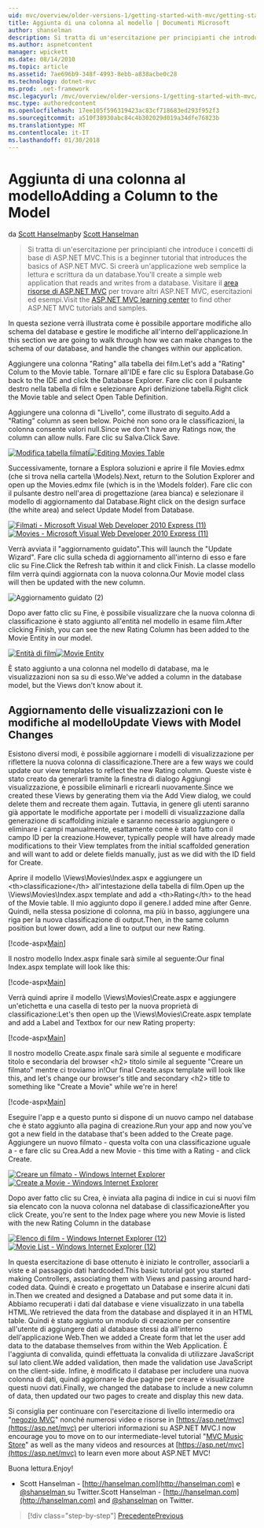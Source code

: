 ```yaml
---
uid: mvc/overview/older-versions-1/getting-started-with-mvc/getting-started-with-mvc-part8
title: Aggiunta di una colonna al modello | Documenti Microsoft
author: shanselman
description: Si tratta di un'esercitazione per principianti che introduce i concetti di base di ASP.NET MVC. Creare un'applicazione web semplice la lettura e scrittura da un database.
ms.author: aspnetcontent
manager: wpickett
ms.date: 08/14/2010
ms.topic: article
ms.assetid: 7ae696b9-348f-4993-8ebb-a838acbe0c28
ms.technology: dotnet-mvc
ms.prod: .net-framework
msc.legacyurl: /mvc/overview/older-versions-1/getting-started-with-mvc/getting-started-with-mvc-part8
msc.type: authoredcontent
ms.openlocfilehash: 17ee105f596319423ac83cf718683ed293f952f3
ms.sourcegitcommit: a510f38930abc84c4b302029d019a34dfe76823b
ms.translationtype: MT
ms.contentlocale: it-IT
ms.lasthandoff: 01/30/2018
---
```

<a name="adding-a-column-to-the-model"></a><span data-ttu-id="e45fb-104">Aggiunta di una colonna al modello</span><span class="sxs-lookup"><span data-stu-id="e45fb-104">Adding a Column to the Model</span></span>
====================
<span data-ttu-id="e45fb-105">da [Scott Hanselman](https://github.com/shanselman)</span><span class="sxs-lookup"><span data-stu-id="e45fb-105">by [Scott Hanselman](https://github.com/shanselman)</span></span>

> <span data-ttu-id="e45fb-106">Si tratta di un'esercitazione per principianti che introduce i concetti di base di ASP.NET MVC.</span><span class="sxs-lookup"><span data-stu-id="e45fb-106">This is a beginner tutorial that introduces the basics of ASP.NET MVC.</span></span> <span data-ttu-id="e45fb-107">Si creerà un'applicazione web semplice la lettura e scrittura da un database.</span><span class="sxs-lookup"><span data-stu-id="e45fb-107">You'll create a simple web application that reads and writes from a database.</span></span> <span data-ttu-id="e45fb-108">Visitare il [area risorse di ASP.NET MVC](../../../index.md) per trovare altri ASP.NET MVC, esercitazioni ed esempi.</span><span class="sxs-lookup"><span data-stu-id="e45fb-108">Visit the [ASP.NET MVC learning center](../../../index.md) to find other ASP.NET MVC tutorials and samples.</span></span>


<span data-ttu-id="e45fb-109">In questa sezione verrà illustrata come è possibile apportare modifiche allo schema del database e gestire le modifiche all'interno dell'applicazione.</span><span class="sxs-lookup"><span data-stu-id="e45fb-109">In this section we are going to walk through how we can make changes to the schema of our database, and handle the changes within our application.</span></span>

<span data-ttu-id="e45fb-110">Aggiungere una colonna "Rating" alla tabella dei film.</span><span class="sxs-lookup"><span data-stu-id="e45fb-110">Let's add a "Rating" Colum to the Movie table.</span></span> <span data-ttu-id="e45fb-111">Tornare all'IDE e fare clic su Esplora Database.</span><span class="sxs-lookup"><span data-stu-id="e45fb-111">Go back to the IDE and click the Database Explorer.</span></span> <span data-ttu-id="e45fb-112">Fare clic con il pulsante destro nella tabella di film e selezionare Apri definizione tabella.</span><span class="sxs-lookup"><span data-stu-id="e45fb-112">Right click the Movie table and select Open Table Definition.</span></span>

<span data-ttu-id="e45fb-113">Aggiungere una colonna di "Livello", come illustrato di seguito.</span><span class="sxs-lookup"><span data-stu-id="e45fb-113">Add a "Rating" column as seen below.</span></span> <span data-ttu-id="e45fb-114">Poiché non sono ora le classificazioni, la colonna consente valori null.</span><span class="sxs-lookup"><span data-stu-id="e45fb-114">Since we don't have any Ratings now, the column can allow nulls.</span></span> <span data-ttu-id="e45fb-115">Fare clic su Salva.</span><span class="sxs-lookup"><span data-stu-id="e45fb-115">Click Save.</span></span>

<span data-ttu-id="e45fb-116">[![Modifica tabella filmati](getting-started-with-mvc-part8/_static/image2.png)](getting-started-with-mvc-part8/_static/image1.png)</span><span class="sxs-lookup"><span data-stu-id="e45fb-116">[![Editing Movies Table](getting-started-with-mvc-part8/_static/image2.png)](getting-started-with-mvc-part8/_static/image1.png)</span></span>

<span data-ttu-id="e45fb-117">Successivamente, tornare a Esplora soluzioni e aprire il file Movies.edmx (che si trova nella cartella \Models).</span><span class="sxs-lookup"><span data-stu-id="e45fb-117">Next, return to the Solution Explorer and open up the Movies.edmx file (which is in the \Models folder).</span></span> <span data-ttu-id="e45fb-118">Fare clic con il pulsante destro nell'area di progettazione (area bianca) e selezionare il modello di aggiornamento dal Database.</span><span class="sxs-lookup"><span data-stu-id="e45fb-118">Right click on the design surface (the white area) and select Update Model from Database.</span></span>

<span data-ttu-id="e45fb-119">[![Filmati - Microsoft Visual Web Developer 2010 Express (11)](getting-started-with-mvc-part8/_static/image4.png)](getting-started-with-mvc-part8/_static/image3.png)</span><span class="sxs-lookup"><span data-stu-id="e45fb-119">[![Movies - Microsoft Visual Web Developer 2010 Express (11)](getting-started-with-mvc-part8/_static/image4.png)](getting-started-with-mvc-part8/_static/image3.png)</span></span>

<span data-ttu-id="e45fb-120">Verrà avviata il "aggiornamento guidato".</span><span class="sxs-lookup"><span data-stu-id="e45fb-120">This will launch the "Update Wizard".</span></span> <span data-ttu-id="e45fb-121">Fare clic sulla scheda di aggiornamento all'interno di esso e fare clic su Fine.</span><span class="sxs-lookup"><span data-stu-id="e45fb-121">Click the Refresh tab within it and click Finish.</span></span> <span data-ttu-id="e45fb-122">La classe modello film verrà quindi aggiornata con la nuova colonna.</span><span class="sxs-lookup"><span data-stu-id="e45fb-122">Our Movie model class will then be updated with the new column.</span></span>

![Aggiornamento guidato (2)](getting-started-with-mvc-part8/_static/image5.png)

<span data-ttu-id="e45fb-124">Dopo aver fatto clic su Fine, è possibile visualizzare che la nuova colonna di classificazione è stato aggiunto all'entità nel modello in esame film.</span><span class="sxs-lookup"><span data-stu-id="e45fb-124">After clicking Finish, you can see the new Rating Column has been added to the Movie Entity in our model.</span></span>

<span data-ttu-id="e45fb-125">[![Entità di film](getting-started-with-mvc-part8/_static/image7.png)](getting-started-with-mvc-part8/_static/image6.png)</span><span class="sxs-lookup"><span data-stu-id="e45fb-125">[![Movie Entity](getting-started-with-mvc-part8/_static/image7.png)](getting-started-with-mvc-part8/_static/image6.png)</span></span>

<span data-ttu-id="e45fb-126">È stato aggiunto a una colonna nel modello di database, ma le visualizzazioni non sa su di esso.</span><span class="sxs-lookup"><span data-stu-id="e45fb-126">We've added a column in the database model, but the Views don't know about it.</span></span>

## <a name="update-views-with-model-changes"></a><span data-ttu-id="e45fb-127">Aggiornamento delle visualizzazioni con le modifiche al modello</span><span class="sxs-lookup"><span data-stu-id="e45fb-127">Update Views with Model Changes</span></span>

<span data-ttu-id="e45fb-128">Esistono diversi modi, è possibile aggiornare i modelli di visualizzazione per riflettere la nuova colonna di classificazione.</span><span class="sxs-lookup"><span data-stu-id="e45fb-128">There are a few ways we could update our view templates to reflect the new Rating column.</span></span> <span data-ttu-id="e45fb-129">Queste viste è stato creato da generarli tramite la finestra di dialogo Aggiungi visualizzazione, è possibile eliminarli e ricrearli nuovamente.</span><span class="sxs-lookup"><span data-stu-id="e45fb-129">Since we created these Views by generating them via the Add View dialog, we could delete them and recreate them again.</span></span> <span data-ttu-id="e45fb-130">Tuttavia, in genere gli utenti saranno già apportate le modifiche apportate per i modelli di visualizzazione dalla generazione di scaffolding iniziale e saranno necessario aggiungere o eliminare i campi manualmente, esattamente come è stato fatto con il campo ID per la creazione.</span><span class="sxs-lookup"><span data-stu-id="e45fb-130">However, typically people will have already made modifications to their View templates from the initial scaffolded generation and will want to add or delete fields manually, just as we did with the ID field for Create.</span></span>

<span data-ttu-id="e45fb-131">Aprire il modello \Views\Movies\Index.aspx e aggiungere un &lt;th&gt;classificazione&lt;/th&gt; all'intestazione della tabella di film.</span><span class="sxs-lookup"><span data-stu-id="e45fb-131">Open up the \Views\Movies\Index.aspx template and add a &lt;th&gt;Rating&lt;/th&gt; to the head of the Movie table.</span></span> <span data-ttu-id="e45fb-132">Il mio aggiunto dopo il genere.</span><span class="sxs-lookup"><span data-stu-id="e45fb-132">I added mine after Genre.</span></span> <span data-ttu-id="e45fb-133">Quindi, nella stessa posizione di colonna, ma più in basso, aggiungere una riga per la nuova classificazione di output.</span><span class="sxs-lookup"><span data-stu-id="e45fb-133">Then, in the same column position but lower down, add a line to output our new Rating.</span></span>

[!code-aspx[Main](getting-started-with-mvc-part8/samples/sample1.aspx)]

<span data-ttu-id="e45fb-134">Il nostro modello Index.aspx finale sarà simile al seguente:</span><span class="sxs-lookup"><span data-stu-id="e45fb-134">Our final Index.aspx template will look like this:</span></span>

[!code-aspx[Main](getting-started-with-mvc-part8/samples/sample2.aspx)]

<span data-ttu-id="e45fb-135">Verrà quindi aprire il modello \Views\Movies\Create.aspx e aggiungere un'etichetta e una casella di testo per la nuova proprietà di classificazione:</span><span class="sxs-lookup"><span data-stu-id="e45fb-135">Let's then open up the \Views\Movies\Create.aspx template and add a Label and Textbox for our new Rating property:</span></span>

[!code-aspx[Main](getting-started-with-mvc-part8/samples/sample3.aspx)]

<span data-ttu-id="e45fb-136">Il nostro modello Create.aspx finale sarà simile al seguente e modificare titolo e secondaria del browser &lt;h2&gt; titolo simile al seguente "Creare un filmato" mentre ci troviamo in!</span><span class="sxs-lookup"><span data-stu-id="e45fb-136">Our final Create.aspx template will look like this, and let's change our browser's title and secondary &lt;h2&gt; title to something like "Create a Movie" while we're in here!</span></span>

[!code-aspx[Main](getting-started-with-mvc-part8/samples/sample4.aspx)]

<span data-ttu-id="e45fb-137">Eseguire l'app e a questo punto si dispone di un nuovo campo nel database che è stato aggiunto alla pagina di creazione.</span><span class="sxs-lookup"><span data-stu-id="e45fb-137">Run your app and now you've got a new field in the database that's been added to the Create page.</span></span> <span data-ttu-id="e45fb-138">Aggiungere un nuovo filmato - questa volta con una classificazione uguale a - e fare clic su Crea.</span><span class="sxs-lookup"><span data-stu-id="e45fb-138">Add a new Movie - this time with a Rating - and click Create.</span></span>

<span data-ttu-id="e45fb-139">[![Creare un filmato - Windows Internet Explorer](getting-started-with-mvc-part8/_static/image9.png)](getting-started-with-mvc-part8/_static/image8.png)</span><span class="sxs-lookup"><span data-stu-id="e45fb-139">[![Create a Movie - Windows Internet Explorer](getting-started-with-mvc-part8/_static/image9.png)](getting-started-with-mvc-part8/_static/image8.png)</span></span>

<span data-ttu-id="e45fb-140">Dopo aver fatto clic su Crea, è inviata alla pagina di indice in cui si nuovi film sia elencato con la nuova colonna nel database di classificazione</span><span class="sxs-lookup"><span data-stu-id="e45fb-140">After you click Create, you're sent to the Index page where you new Movie is listed with the new Rating Column in the database</span></span>

<span data-ttu-id="e45fb-141">[![Elenco di film - Windows Internet Explorer (12)](getting-started-with-mvc-part8/_static/image11.png)](getting-started-with-mvc-part8/_static/image10.png)</span><span class="sxs-lookup"><span data-stu-id="e45fb-141">[![Movie List - Windows Internet Explorer (12)](getting-started-with-mvc-part8/_static/image11.png)](getting-started-with-mvc-part8/_static/image10.png)</span></span>

<span data-ttu-id="e45fb-142">In questa esercitazione di base ottenuto è iniziato le controller, associarli a viste e al passaggio dati hardcoded.</span><span class="sxs-lookup"><span data-stu-id="e45fb-142">This basic tutorial got you started making Controllers, associating them with Views and passing around hard-coded data.</span></span> <span data-ttu-id="e45fb-143">Quindi è creato e progettato un Database e inserire alcuni dati in.</span><span class="sxs-lookup"><span data-stu-id="e45fb-143">Then we created and designed a Database and put some data it in.</span></span> <span data-ttu-id="e45fb-144">Abbiamo recuperati i dati dal database e viene visualizzato in una tabella HTML.</span><span class="sxs-lookup"><span data-stu-id="e45fb-144">We retrieved the data from the database and displayed it in an HTML table.</span></span> <span data-ttu-id="e45fb-145">Quindi è stato aggiunto un modulo di creazione per consentire all'utente di aggiungere dati al database stessi da all'interno dell'applicazione Web.</span><span class="sxs-lookup"><span data-stu-id="e45fb-145">Then we added a Create form that let the user add data to the database themselves from within the Web Application.</span></span> <span data-ttu-id="e45fb-146">È l'aggiunta di convalida, quindi effettuata la convalida di utilizzare JavaScript sul lato client.</span><span class="sxs-lookup"><span data-stu-id="e45fb-146">We added validation, then made the validation use JavaScript on the client-side.</span></span> <span data-ttu-id="e45fb-147">Infine, è modificato il database per includere una nuova colonna di dati, quindi aggiornare le due pagine per creare e visualizzare questi nuovi dati.</span><span class="sxs-lookup"><span data-stu-id="e45fb-147">Finally, we changed the database to include a new column of data, then updated our two pages to create and display this new data.</span></span>

<span data-ttu-id="e45fb-148">Si consiglia per continuare con l'esercitazione di livello intermedio ora "[negozio MVC](../../older-versions/mvc-music-store/mvc-music-store-part-1.md)" nonché numerosi video e risorse in [https://asp.net/mvc](https://asp.net/mvc) per ulteriori informazioni su ASP.NET MVC.</span><span class="sxs-lookup"><span data-stu-id="e45fb-148">I now encourage you to move on to our intermediate-level tutorial "[MVC Music Store](../../older-versions/mvc-music-store/mvc-music-store-part-1.md)" as well as the many videos and resources at [https://asp.net/mvc](https://asp.net/mvc) to learn even more about ASP.NET MVC!</span></span>

<span data-ttu-id="e45fb-149">Buona lettura.</span><span class="sxs-lookup"><span data-stu-id="e45fb-149">Enjoy!</span></span>

- <span data-ttu-id="e45fb-150">Scott Hanselman - [http://hanselman.com](http://hanselman.com) e [ @shanselman ](http://twitter.com/shanselman) su Twitter.</span><span class="sxs-lookup"><span data-stu-id="e45fb-150">Scott Hanselman - [http://hanselman.com](http://hanselman.com) and [@shanselman](http://twitter.com/shanselman) on Twitter.</span></span>

>[!div class="step-by-step"]
[<span data-ttu-id="e45fb-151">Precedente</span><span class="sxs-lookup"><span data-stu-id="e45fb-151">Previous</span></span>](getting-started-with-mvc-part7.md)
